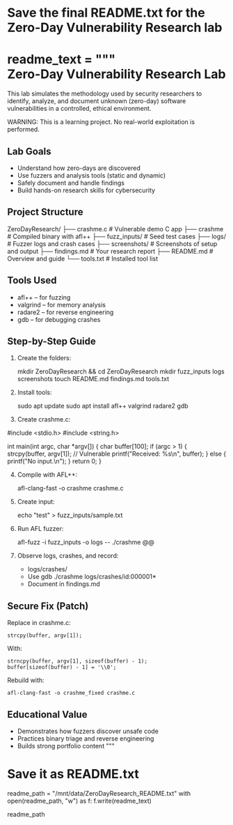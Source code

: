 # Save the final README.txt for the Zero-Day Vulnerability Research lab

readme_text = """\
Zero-Day Vulnerability Research Lab
===================================

This lab simulates the methodology used by security researchers to identify, analyze, and document unknown (zero-day) software vulnerabilities in a controlled, ethical environment.

WARNING: This is a learning project. No real-world exploitation is performed.

Lab Goals
---------
- Understand how zero-days are discovered
- Use fuzzers and analysis tools (static and dynamic)
- Safely document and handle findings
- Build hands-on research skills for cybersecurity

Project Structure
-----------------
ZeroDayResearch/
├── crashme.c              # Vulnerable demo C app
├── crashme                # Compiled binary with afl++
├── fuzz_inputs/           # Seed test cases
├── logs/                  # Fuzzer logs and crash cases
├── screenshots/           # Screenshots of setup and output
├── findings.md            # Your research report
├── README.md              # Overview and guide
└── tools.txt              # Installed tool list

Tools Used
----------
- afl++        – for fuzzing
- valgrind     – for memory analysis
- radare2      – for reverse engineering
- gdb          – for debugging crashes

Step-by-Step Guide
------------------

1. Create the folders:

   mkdir ZeroDayResearch && cd ZeroDayResearch
   mkdir fuzz_inputs logs screenshots
   touch README.md findings.md tools.txt

2. Install tools:

   sudo apt update
   sudo apt install afl++ valgrind radare2 gdb

3. Create crashme.c:

#include <stdio.h>
#include <string.h>

int main(int argc, char *argv[]) {
    char buffer[100];
    if (argc > 1) {
        strcpy(buffer, argv[1]);  // Vulnerable
        printf("Received: %s\\n", buffer);
    } else {
        printf("No input.\\n");
    }
    return 0;
}

4. Compile with AFL++:

   afl-clang-fast -o crashme crashme.c

5. Create input:

   echo "test" > fuzz_inputs/sample.txt

6. Run AFL fuzzer:

   afl-fuzz -i fuzz_inputs -o logs -- ./crashme @@

7. Observe logs, crashes, and record:

   - logs/crashes/
   - Use gdb ./crashme logs/crashes/id:000001*
   - Document in findings.md

Secure Fix (Patch)
------------------

Replace in crashme.c:

    strcpy(buffer, argv[1]);

With:

    strncpy(buffer, argv[1], sizeof(buffer) - 1);
    buffer[sizeof(buffer) - 1] = '\\0';

Rebuild with:

    afl-clang-fast -o crashme_fixed crashme.c

Educational Value
-----------------
- Demonstrates how fuzzers discover unsafe code
- Practices binary triage and reverse engineering
- Builds strong portfolio content
"""

# Save it as README.txt
readme_path = "/mnt/data/ZeroDayResearch_README.txt"
with open(readme_path, "w") as f:
    f.write(readme_text)

readme_path
